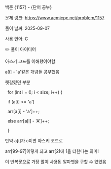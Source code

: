 백준 {1157} - {단어 공부}



문제 링크: https://www.acmicpc.net/problem/1157



풀이 날짜: 2025-09-07



사용 언어: C



✏️ 풀이 아이디어

아스키 코드를 이해했어야함

a\[i] - 'a'같은 개념들 공부했음



헷갈렸던 부분

&nbsp;	for (int i = 0; i < size; i++) {

&nbsp;		if (a\[i] >= 'a')

&nbsp;			arr\[a\[i] - 'a']++;

&nbsp;		else arr\[a\[i] - 'A']++;

&nbsp;	}

만약 a\[i]가 c이면 아스키 코드로 

arr\[99-97]이렇게 되고 arr\[2]에 1을 더한다는 의미! 

이 반복문으로 가장 많이 사용된 알파벳을 구할 수 있었음



